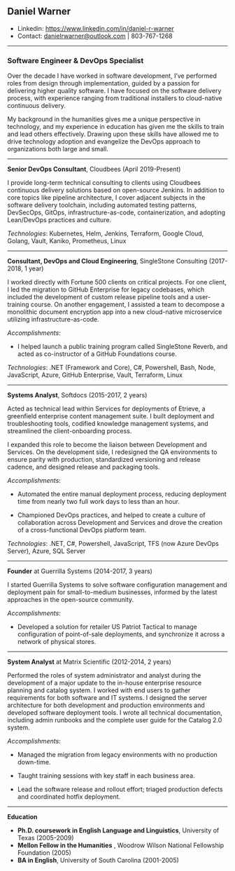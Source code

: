 ## **Daniel Warner**
- Linkedin: https://www.linkedin.com/in/daniel-r-warner
- Contact: danielrwarner@outlook.com | 803-767-1268
---
### **Software Engineer & DevOps Specialist**
Over the decade I have worked in software development, I’ve performed roles from design through implementation, guided by a passion for delivering higher quality software. I have focused on the software delivery process, with experience ranging from traditional installers to cloud-native continuous delivery.

My background in the humanities gives me a unique perspective in technology, and my experience in education has given me the skills to train and lead others effectively. Drawing upon these skills have allowed me to drive technology adoption and evangelize the DevOps approach to organizations both large and small.  

---

**Senior DevOps Consultant**, Cloudbees (April 2019-Present)

I provide long-term technical consulting to clients using Cloudbees continuous delivery solutions based on open-source Jenkins. In addition to core topics like pipeline architecture, I cover adjacent subjects in the software delivery toolchain, including automated testing patterns, DevSecOps, GitOps, infrastructure-as-code, containerization, and adopting Lean/DevOps practices and culture.

*Technologies*: Kubernetes, Helm, Jenkins, Terraform, Google Cloud, Golang, Vault, Kaniko, Prometheus, Linux
<!-- TypeScript, Prometheus, Grafana, Ceph/Rook --> 

---
**Consultant, DevOps and Cloud Engineering**, SingleStone Consulting (2017-2018, 1 year)

I worked directly with Fortune 500 clients on critical projects. For one client, I led the migration to GitHub Enterprise for legacy codebases, which included the development of custom release pipeline tools and a user-training course. On another engagement, I assisted a team to decompose a monolithic document encryption app into a new cloud-native microservice utilizing infrastructure-as-code.

*Accomplishments*: 
- I helped launch a public training program called SingleStone Reverb, and acted as co-instructor of a GitHub Foundations course. 

*Technologies*: .NET (Framework and Core), C#, Powershell, Bash, Node, JavaScript, Azure, GitHub Enterprise, Vault, Terraform, Linux

---
**Systems Analyst**, Softdocs (2015-2017, 2 years)

Acted as technical lead within Services for deployments of Etrieve, a greenfield enterprise content management suite. I built deployment and troubleshooting tools, codified knowledge management systems, and streamlined the client-onboarding process.

I expanded this role to become the liaison between Development and Services. On the development side, I redesigned the QA environments to ensure parity with production, standardized versioning and release cadence, and designed release and packaging tools.

*Accomplishments*: 
- Automated the entire manual deployment process, reducing deployment time from nearly two full work days to less than an hour.

- Championed DevOps practices, and helped to create a culture of collaboration across Development and Services and drove the creation of a cross-functional DevOps platform team.

*Technologies*: .NET, C#, Powershell, JavaScript, TFS (now Azure DevOps Server), Azure, SQL Server

---
**Founder** at Guerrilla Systems (2014-2017, 3 years)

I started Guerrilla Systems to solve software configuration management and deployment pain for small-to-medium businesses, informed by the latest approaches in the open-source community.

*Accomplishments*:  

- Developed a solution for retailer US Patriot Tactical to manage configuration of point-of-sale deployments, and synchronize it across a network of physical stores. 

<!-- *Technologies*: Powershell, Windows Server, Linux --> 

---
**System Analyst** at Matrix Scientific (2012-2014, 2 years)

Performed the roles of system administrator and analyst during the development of a major update to the in-house enterprise resource planning and catalog system. I worked with end users to gather requirements for both software and IT systems. I designed the server architecture for both development and production environments and developed software deployment tools. I wrote all technical documentation, including admin runbooks and the complete user guide for the Catalog 2.0 system.

*Accomplishments*: 

- Managed the migration from legacy environments with no production down-time.

- Taught training sessions with key staff in each business area.

- Lead the software release and rollout effort; triaged production defects and coordinated hotfix deployment.

<!-- *Technologies*: .NET, C#, Powershell, SQL Server, Windows Server, Linux -->

---
<!-- 
**System Administrator**, Matrix Scientific (2009-2012, 3 years)

I maintained legacy applications and databases, in addition to building an overall knowledge base for IT processes. I also managed all user workstations and provided desktop support.

*Accomplishments*: 
- Migrated existing on-premises business productivity systems to cloud solutions. 

- Hardened network security with the implementation of open-source firewall and proxy servers.

*Technologies*: Powershell, Windows Server, Linux

-->
**Education**

- **Ph.D. coursework in English Language and Linguistics**, University of Texas (2005-2009)
- **Mellon Fellow in the Humanities** , Woodrow Wilson National Fellowship Foundation (2005)
- **BA in English**, University of South Carolina (2001-2005)